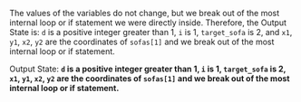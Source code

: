 The values of the variables do not change, but we break out of the most internal loop or if statement we were directly inside. Therefore, the Output State is: `d` is a positive integer greater than 1, `i` is 1, `target_sofa` is 2, and `x1`, `y1`, `x2`, `y2` are the coordinates of `sofas[1]` and we break out of the most internal loop or if statement.

Output State: **`d` is a positive integer greater than 1, `i` is 1, `target_sofa` is 2, `x1`, `y1`, `x2`, `y2` are the coordinates of `sofas[1]` and we break out of the most internal loop or if statement.**